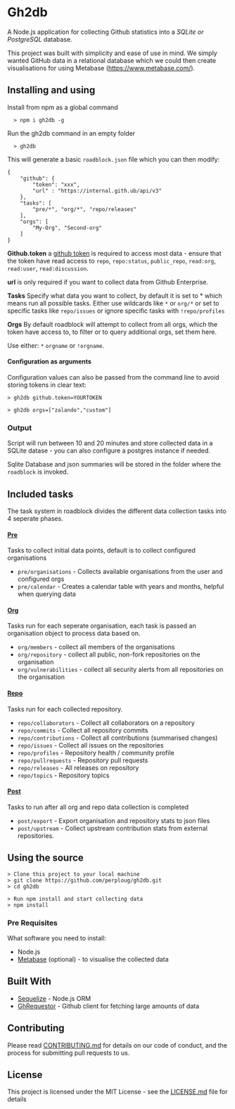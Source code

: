 # Gh2db

A Node.js application for collecting Github statistics into a _SQLite or PostgreSQL_ database.

This project was built with simplicity and ease of use in mind. We simply wanted GitHub data in a relational database which we could then create visualisations for using Metabase (https://www.metabase.com/).


## Installing and using
Install from npm as a global command
```
  > npm i gh2db -g
```

Run the gh2db command in an empty folder
```
  > gh2db
```

This will generate a basic `roadblock.json` file which you can then modify:

```
{
    "github": {
        "token": "xxx",
        "url" : "https://internal.gith.ub/api/v3" 
    },
    "tasks": [
        "pre/*", "org/*", "repo/releases"
    ],
    "orgs": [
        "My-Org", "Second-org"
    ]
}
```

**Github.token** a [github token](https://github.com/settings/tokens/new) is required to access most data - ensure that the token have read access to `repo`, `repo:status`, `public_repo`, `read:org`, `read:user`, `read:discussion`.

**url** is only required if you want to collect data from Github Enterprise.

**Tasks** Specify what data you want to collect, by default it is set to * which means
run all possible tasks.
Either use wildcards like `*` or `org/*` or set to 
specific tasks like `repo/issues` or ignore specific tasks with `!repo/profiles`

**Orgs** By default roadblock will attempt to collect from all orgs, which the token 
have access to, to filter or to query additional orgs, set them here.

Use either: `*` `orgname` or `!orgname`.


#### Configuration as arguments
Configuration values can also be passed from the command line to avoid storing tokens in 
clear text:

```
> gh2db github.token=YOURTOKEN

> gh2db orgs=["zalando","custom"]
```

### Output
Script will run between 10 and 20 minutes and store collected data in a SQLite datase - you can also configure a postgres instance if needed.

Sqlite Database and json summaries will be stored in the folder where the `roadblock` is invoked.

## Included tasks
The task system in roadblock divides the different data collection tasks into 4 seperate phases. 

#### [Pre](tasks/pre)
Tasks to collect initial data points, default is to collect configured organisations

- `pre/organisations` - Collects available organisations from the user and configured orgs
- `pre/calendar` - Creates a calendar table with years and months, helpful when querying data

#### [Org](tasks/org)
Tasks run for each seperate organisation, each task is passed an organisation object to process data based on. 

- `org/members` - collect all members of the organisations
- `org/repository` - collect all public, non-fork repositories on the organisation
- `org/vulnerabilities` - collect all security alerts from all repositories on the organisation
  
#### [Repo](tasks/repo)
Tasks run for each collected repository. 

- `repo/collaborators` - Collect all collaborators on a repository
- `repo/commits` - Collect all repository commits
- `repo/contributions` - Collect all contributions (summarised changes)
- `repo/issues` - Collect all issues on the repositories
- `repo/profiles` - Repository health / community profile
- `repo/pullrequests` - Repository pull requests
- `repo/releases` - All releases on repository
- `repo/topics` - Repository topics       

#### [Post](tasks/post)
Tasks to run after all org and repo data collection is completed

- `post/export` - Export organisation and repository stats to json files
- `post/upstream` - Collect upstream contribution stats from external repositories.


## Using the source
```
> Clone this project to your local machine
> git clone https://github.com/perploug/gh2db.git
> cd gh2db

> Run npm install and start collecting data
> npm install

```

### Pre Requisites

What software you need to install:

- Node.js
- [Metabase](https://www.metabase.com/) (optional) - to visualise the collected data

## Built With

* [Sequelize](http://docs.sequelizejs.com/) - Node.js ORM
* [GhRequestor](https://github.com/Microsoft/ghrequestor) - Github client for fetching large amounts of data

## Contributing

Please read [CONTRIBUTING.md](CONTRIBUTING.md) for details on our code of conduct, and the process for submitting pull requests to us.


## License

This project is licensed under the MIT License - see the [LICENSE.md](LICENSE.md) file for details
